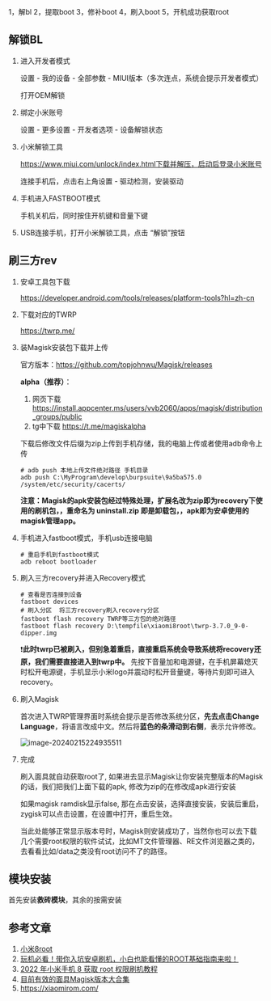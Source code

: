 1，解bl
2，提取boot
3，修补boot
4，刷入boot
5，开机成功获取root

## 解锁BL

1. 进入开发者模式

   设置 - 我的设备 - 全部参数 - MIUI版本（多次连点，系统会提示开发者模式）

   打开OEM解锁

2. 绑定小米账号

   设置 - 更多设置 - 开发者选项 - 设备解锁状态

3. 小米解锁工具

   https://www.miui.com/unlock/index.html下载并解压，启动后登录小米账号

   连接手机后，点击右上角设置 - 驱动检测，安装驱动

4. 手机进入FASTBOOT模式

   手机关机后，同时按住开机键和音量下键

5. USB连接手机，打开小米解锁工具，点击 “解锁”按钮

## 刷三方rev

1. 安卓工具包下载

   https://developer.android.com/tools/releases/platform-tools?hl=zh-cn

2. 下载对应的TWRP

   https://twrp.me/

3. 装Magisk安装包下载并上传

   官方版本：https://github.com/topjohnwu/Magisk/releases

   **alpha（推荐）**： 

   1. 网页下载 https://install.appcenter.ms/users/vvb2060/apps/magisk/distribution_groups/public 
   2. tg中下载 https://t.me/magiskalpha

   下载后修改文件后缀为zip上传到手机存储，我的电脑上传或者使用adb命令上传

   ```shell
   # adb push 本地上传文件绝对路径 手机目录
   adb push C:\MyProgram\develop\burpsuite\9a5ba575.0 /system/etc/security/cacerts/
   ```

   **注意：Magisk的apk安装包经过特殊处理，扩展名改为zip即为recovery下使用的刷机包，，重命名为 uninstall.zip 即是卸载包，，apk即为安卓使用的magisk管理app。**

4. 手机进入fastboot模式，手机usb连接电脑

   ```shell
   # 重启手机到fastboot模式
   adb reboot bootloader
   ```

5. 刷入三方recovery并进入Recovery模式

   ```shell
   # 查看是否连接到设备
   fastboot devices
   # 刷入分区  将三方recovery刷入recovery分区
   fastboot flash recovery TWRP等三方包的绝对路径
   fastboot flash recovery D:\tempfile\xiaomi8root\twrp-3.7.0_9-0-dipper.img
   ```
   
   ❗**此时twrp已被刷入，但别急着重启，直接重启系统会导致系统将recovery还原，我们需要直接进入到twrp中。**
   先按下音量加和电源键，在手机屏幕熄灭时松开电源键，手机显示小米logo并震动时松开音量键，等待片刻即可进入recovery。
   
7. 刷入Magisk

   首次进入TWRP管理界面时系统会提示是否修改系统分区，**先去点击Change Language**，将语言改成中文。然后将**蓝色的条滑动到右侧**，表示允许修改。

   ![image-20240215224935511](https://chunhui-a.oss-cn-nanjing.aliyuncs.com/typora/img/image-20240215224935511.png)

8. 完成

   刷入面具就自动获取root了, 如果进去显示Magisk让你安装完整版本的Magisk的话，我们把我们上面下载的apk, 修改为zip的在修改成apk进行安装

   如果magisk ramdisk显示false, 那在点击安装，选择直接安装，安装后重启，zygisk可以点击设置，在设置中打开，重启生效。

   当此处能够正常显示版本号时，Magisk则安装成功了，当然你也可以去下载几个需要root权限的软件试试，比如MT文件管理器、RE文件浏览器之类的，去看看比如/data之类没有root访问不了的路径。

## 模块安装

首先安装**救砖模块**，其余的按需安装

## 参考文章

1. [小米8root](https://www.cnblogs.com/xuzhen97/p/16341352.html)
2. [玩机必看！带你入坑安卓刷机，小白也能看懂的ROOT基础指南来啦！](https://www.bilibili.com/video/BV1BY4y1H7Mc)
3. [2022 年小米手机 8 获取 root 权限刷机教程](https://www.sxy91.com/posts/xiaomi8-root/)
4. [目前有效的面具Magisk版本大合集](https://www.bilibili.com/read/cv20082595/)
5. https://xiaomirom.com/